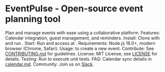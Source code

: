 # EventPulse - Open-source event planning tool
Plan and manage events with ease using a collaborative platform.
Features: Calendar integration, guest management, and reminders.
Install: Clone with  and run .
Start: Run  and access at .
Requirements: Node.js 16.0+, modern browser (Chrome, Safari).
Usage:  to create a new event.
Contribute: See [CONTRIBUTING.md](CONTRIBUTING.md) for guidelines.
License: MIT License, see [LICENSE](LICENSE) for details.
Testing: Run  to execute unit tests.
FAQ: Calendar sync details in [calendar.md](docs/calendar.md).
Community: Join us on [Slack](https://eventpulse.slack.com).
